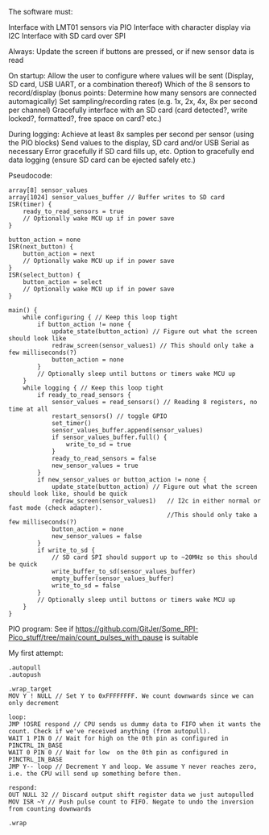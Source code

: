 The software must:

Interface with LMT01 sensors via PIO
Interface with character display via I2C
Interface with SD card over SPI

Always:
Update the screen if buttons are pressed, or if new sensor data is read

On startup:
Allow the user to configure where values will be sent (Display, SD card, USB UART, or a combination thereof)
Which of the 8 sensors to record/display (bonus points: Determine how many sensors are connected automagically)
Set sampling/recording rates (e.g. 1x, 2x, 4x, 8x per second per channel)
Gracefully interface with an SD card (card detected?, write locked?, formatted?, free space on card? etc.)

During logging:
Achieve at least 8x samples per second per sensor (using the PIO blocks)
Send values to the display, SD card and/or USB Serial as necessary
Error gracefully if SD card fills up, etc.
Option to gracefully end data logging (ensure SD card can be ejected safely etc.)

Pseudocode:

```
array[8] sensor_values
array[1024] sensor_values_buffer // Buffer writes to SD card
ISR(timer) {
    ready_to_read_sensors = true
    // Optionally wake MCU up if in power save
}

button_action = none
ISR(next_button) {
    button_action = next
    // Optionally wake MCU up if in power save
}
ISR(select_button) {
    button_action = select
    // Optionally wake MCU up if in power save
}

main() {
    while configuring { // Keep this loop tight
        if button_action != none {
            update_state(button_action) // Figure out what the screen should look like
            redraw_screen(sensor_values1) // This should only take a few milliseconds(?)
            button_action = none
        }
        // Optionally sleep until buttons or timers wake MCU up
    }
    while logging { // Keep this loop tight
        if ready_to_read_sensors {
            sensor_values = read_sensors() // Reading 8 registers, no time at all
            restart_sensors() // toggle GPIO
            set_timer()
            sensor_values_buffer.append(sensor_values)
            if sensor_values_buffer.full() {
                write_to_sd = true
            }
            ready_to_read_sensors = false
            new_sensor_values = true
        }
        if new_sensor_values or button_action != none {
            update_state(button_action) // Figure out what the screen should look like, should be quick
            redraw_screen(sensor_values1)   // I2c in either normal or fast mode (check adapter). 
                                            //This should only take a few milliseconds(?)
            button_action = none
            new_sensor_values = false
        }
        if write_to_sd {
            // SD card SPI should support up to ~20MHz so this should be quick
            write_buffer_to_sd(sensor_values_buffer)
            empty_buffer(sensor_values_buffer)
            write_to_sd = false
        }
        // Optionally sleep until buttons or timers wake MCU up
    }
}
```

PIO program: See if https://github.com/GitJer/Some_RPI-Pico_stuff/tree/main/count_pulses_with_pause is suitable

My first attempt:
```
.autopull
.autopush

.wrap_target
MOV Y ! NULL // Set Y to 0xFFFFFFFF. We count downwards since we can only decrement

loop:
JMP !OSRE respond // CPU sends us dummy data to FIFO when it wants the count. Check if we've received anything (from autopull).
WAIT 1 PIN 0 // Wait for high on the 0th pin as configured in PINCTRL_IN_BASE
WAIT 0 PIN 0 // Wait for low  on the 0th pin as configured in PINCTRL_IN_BASE
JMP Y-- loop // Decrement Y and loop. We assume Y never reaches zero, i.e. the CPU will send up something before then.

respond:
OUT NULL 32 // Discard output shift register data we just autopulled
MOV ISR ~Y // Push pulse count to FIFO. Negate to undo the inversion from counting downwards

.wrap
```
